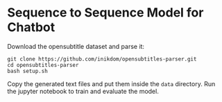 # Sequence to Sequence Model for Chatbot

Download the opensubtitle dataset and parse it:

```
git clone https://github.com/inikdom/opensubtitles-parser.git
cd opensubtitles-parser
bash setup.sh
```

Copy the generated text files and put them inside the `data` directory. Run the jupyter notebook to train and evaluate the model.
